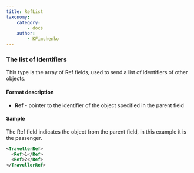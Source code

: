 ```yaml
---
title: RefList
taxonomy:
    category:
        - docs
    author:
        - KFimchenko
---
```


### The list of Identifiers

This type is the array of Ref fields, used to send a list of identifiers of other objects.

#### Format description

-   **Ref** - pointer to the identifier of the object specified in the parent field

#### Sample

The Ref field indicates the object from the parent field, in this example it is the passenger.

```xml
<TravellerRef>
  <Ref>1</Ref>
  <Ref>2</Ref>
</TravellerRef>
```